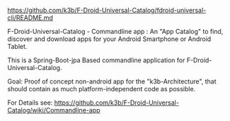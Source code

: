 https://github.com/k3b/F-Droid-Universal-Catalog/fdroid-universal-cli/README.md

F-Droid-Universal-Catalog - Commandline app : An "App Catalog" to find, discover and download apps for your Android Smartphone or Android Tablet.

This is a Spring-Boot-jpa Based commandline application for F-Droid-Universal-Catalog.

Goal: Proof of concept non-android app for the "k3b-Architecture", that should contain as much
platform-independent code as possible.

For Details see: https://github.com/k3b/F-Droid-Universal-Catalog/wiki/Commandline-app

